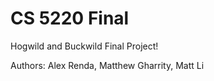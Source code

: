 # CS 5220 Final
Hogwild and Buckwild Final Project!

Authors: Alex Renda, Matthew Gharrity, Matt Li
